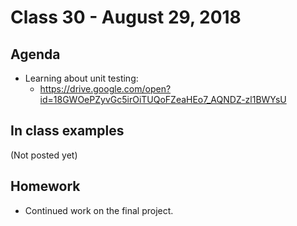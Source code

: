 # Class 30 - August 29, 2018

## Agenda

* Learning about unit testing:
  * https://drive.google.com/open?id=18GWOePZyvGc5irOiTUQoFZeaHEo7_AQNDZ-zl1BWYsU

## In class examples

(Not posted yet)

## Homework

* Continued work on the final project.